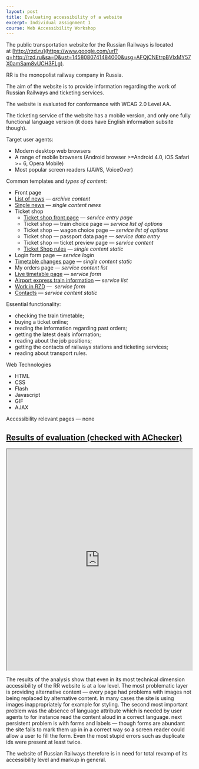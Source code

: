 ```yaml
---
layout: post
title: Evaluating accessibility of a website
excerpt: Individual assignment 1
course: Web Accessibility Workshop
---
```


The public transportation website for the Russian Railways is located at [http://rzd.ru](https://www.google.com/url?q=http://rzd.ru&sa=D&ust=1458080741484000&usg=AFQjCNEtrpBVIxMY57X0amSam8vUCH3FLg).

RR is the monopolist railway company in Russia.

The aim of the website is to provide information regarding the work of Russian Railways and ticketing services.

The website is evaluated for conformance with WCAG 2.0 Level AA.

The ticketing service of the website has a mobile version, and only one fully functional language version (it does have English information subsite though).

Target user agents: 

  * Modern desktop web browsers
  * A range of mobile browsers (Android browser >=Android 4.0, iOS Safari >= 6, Opera Mobile)
  * Most popular screen readers (JAWS, VoiceOver)

Common templates and _types of content_:

  * Front page
  * [List of news](http://pass.rzd.ru/news/public/ru?STRUCTURE_ID=657&layer_id=4069&refererLayerId=3327&id=87508) — _archive content_
  * [Single news](http://press.rzd.ru/news/public/ru?STRUCTURE_ID%3D654%26layer_id%3D4069%26refererLayerId%3D4067%26refererPageId%3D704%26id%3D87486&sa=D&ust=1458080741488000&usg=AFQjCNH0cWpiurEs8iczqf_yaHzoRr8gPw) — _single content news_
  * Ticket shop
	  * [Ticket shop front page](http://pass.rzd.ru&sa=D&ust=1458080741490000&usg=AFQjCNG0ZsGvrxctenHM8h9GcaAzkzPgQQ) — _service entry page_
	  * Ticket shop — train choice page — _service list of options_
	  * Ticket shop — wagon choice page — _service list of options_
	  * Ticket shop — passport data page — _service data entry_
	  * Ticket shop — ticket preview page — _service content_
	  * [Ticket Shop rules](http://pass.rzd.ru/static/public/ru?STRUCTURE_ID=5236) — _single content static_
  * Login form page — _service login_
  * [Timetable changes page](http://pass.rzd.ru/static/secure/ru?STRUCTURE_ID=5208) — _single content static_
  * My orders page — _service content list_
  * [Live timetable page](http://pass.rzd.ru/tablo/) — _service form_
  * [Airport express train information](http://pass.rzd.ru/static/public/ru?STRUCTURE_ID=1197&layer_id=3290&refererLayerId=162&id=1055) — _service list_
  * [Work in RZD](http://social.rzd.ru) —  _service form_
  * [Contacts](http://contacts.rzd.ru) — _service content static_

Essential functionality:

  * checking the train timetable;
  * buying a ticket online;
  * reading the information regarding past orders;
  * getting the latest deals information;
  * reading about the job positions;
  * getting the contacts of railways stations and ticketing services;
  * reading about transport rules.

Web Technologies

  * HTML
  * CSS
  * Flash
  * Javascript
  * GIF
  * AJAX

Accessibility relevant pages — none

## [Results of evaluation (checked with AChecker)](https://www.google.com/url?q=https://docs.google.com/spreadsheets/d/1oCBUtuYBLLlWKF8lWCqkftpwGMeJ_AgEC4RHamZQF48/edit%23gid%3D0&sa=D&ust=1458080741503000&usg=AFQjCNG9zhZY9lb9JGbpkriDFzVhWduw_Q)

<iframe width="100%" height="600" src="https://docs.google.com/spreadsheets/d/1oCBUtuYBLLlWKF8lWCqkftpwGMeJ_AgEC4RHamZQF48/pubhtml?widget=true&amp;headers=false"></iframe>


The results of the analysis show that even in its most technical dimension accessibility of the RR website is at a low level. The most problematic layer is providing alternative content —  every page had problems with images not being replaced by alternative content. In many cases the site is using images inappropriately for example for styling.  The second most important problem was the absence of language attribute which is needed by user agents  to for instance read the content aloud in a correct language.  next persistent problem is with forms and labels —  though forms are abundant the site fails to mark them up in in a correct way so a screen reader could allow a user to fill the form. Even the most stupid errors such as duplicate ids were present at least twice.

The website of Russian Railways therefore is in need for total revamp of its accessibility level and markup in general.
